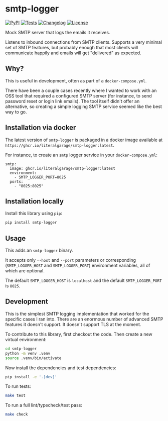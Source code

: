 # smtp-logger

[![PyPI](https://img.shields.io/pypi/v/smtp-logger.svg)](https://pypi.org/project/smtp-logger/)
[![Tests](https://github.com/literalgarage/smtp-logger/actions/workflows/test.yml/badge.svg)](https://github.com/literalgarage/smtp-logger/actions/workflows/test.yml)
[![Changelog](https://img.shields.io/github/v/release/literalgarage/smtp-logger?include_prereleases&label=changelog)](https://github.com/literalgarage/smtp-logger/releases)
[![License](https://img.shields.io/badge/license-MIT-blue.svg)](https://github.com/literalgarage/smtp-logger/blob/main/LICENSE)

Mock SMTP server that logs the emails it receives.

Listens to inbound connections from SMTP clients. Supports a very minimal set of SMTP features, but probably enough that most clients will communicate happily and emails will get "delivered" as expected.

## Why?

This is useful in development, often as part of a `docker-compose.yml`.

There have been a couple cases recently where I wanted to work with an OSS tool that required a configured SMTP server (for instance, to send password reset or login link emails). The tool itself didn't offer an alternative, so creating a simple logging SMTP service seemed like the best way to go.

## Installation via docker

The latest version of `smtp-logger` is packaged in a docker image available at `https://ghcr.io/literalgarage/smtp-logger:latest`.

For instance, to create an `smtp` logger service in your `docker-compose.yml`:

```
smtp:
  image: ghcr.io/literalgarage/smtp-logger:latest
  environment:
    - SMTP_LOGGER_PORT=8025
  ports:
    - "8025:8025"
```

## Installation locally

Install this library using `pip`:

```bash
pip install smtp-logger
```

## Usage

This adds an `smtp-logger` binary.

It accepts only `--host` and `--port` parameters or corresponding (`SMTP_LOGGER_HOST` and `SMTP_LOGGER_PORT`) environment variables, all of which are optional.

The default `SMTP_LOGGER_HOST` is `localhost` and the default `SMTP_LOGGER_PORT` is `8025`.

## Development

This is the simplest SMTP logging implementation that worked for the specific cases I ran into. There are an enormous number of advanced SMTP features it doesn't support. It doesn't support TLS at the moment.

To contribute to this library, first checkout the code. Then create a new virtual environment:

```bash
cd smtp-logger
python -m venv .venv
source .venv/bin/activate
```

Now install the dependencies and test dependencies:

```bash
pip install -e '.[dev]'
```

To run tests:

```bash
make test
```

To run a full lint/typecheck/test pass:

```bash
make check
```
